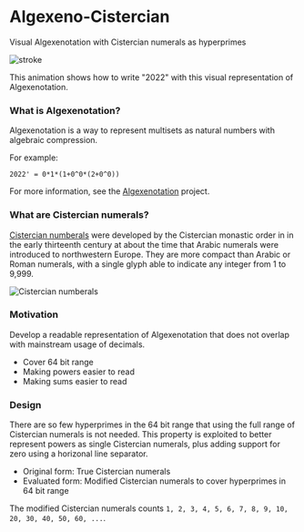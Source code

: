 # Algexeno-Cistercian
Visual Algexenotation with Cistercian numerals as hyperprimes

![stroke](https://user-images.githubusercontent.com/1743862/190861736-22775460-2118-460e-845c-41df99290ddb.gif)

This animation shows how to write "2022" with this visual representation of Algexenotation.

### What is Algexenotation?

Algexenotation is a way to represent multisets as natural numbers with algebraic compression.

For example:

```text
2022' = 0*1*(1+0^0*(2+0^0))
```

For more information, see the [Algexenotation](https://github.com/advancedresearch/algexenotation) project.

### What are Cistercian numerals?

[Cistercian numberals](https://en.wikipedia.org/wiki/Cistercian_numerals) were developed by the Cistercian monastic order in in the early thirteenth century at about the time that Arabic numerals were introduced to northwestern Europe. They are more compact than Arabic or Roman numerals, with a single glyph able to indicate any integer from 1 to 9,999.

![Cistercian numberals](https://upload.wikimedia.org/wikipedia/commons/thumb/6/67/Cistercian_digits_%28vertical%29.svg/1920px-Cistercian_digits_%28vertical%29.svg.png)

### Motivation

Develop a readable representation of Algexenotation that does not overlap with mainstream usage of decimals.

- Cover 64 bit range
- Making powers easier to read
- Making sums easier to read

### Design

There are so few hyperprimes in the 64 bit range that using the full range of Cistercian numerals is not needed.
This property is exploited to better represent powers as single Cistercian numerals, plus adding support for zero using a horizonal line separator.

- Original form: True Cistercian numerals
- Evaluated form: Modified Cistercian numerals to cover hyperprimes in 64 bit range

The modified Cistercian numerals counts `1, 2, 3, 4, 5, 6, 7, 8, 9, 10, 20, 30, 40, 50, 60, ...`.
